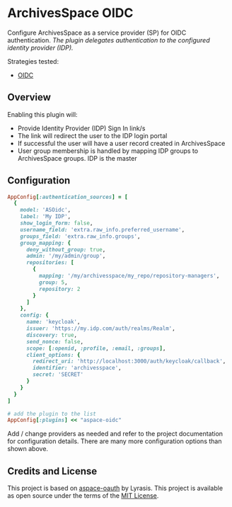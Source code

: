 # ArchivesSpace OIDC

Configure ArchivesSpace as a service provider (SP) for OIDC authentication.
*The plugin delegates authentication to the configured identity provider (IDP).*

Strategies tested:

- [OIDC](https://github.com/netsphere-labs/omniauth-openid-connect/)

## Overview

Enabling this plugin will:

- Provide Identity Provider (IDP) Sign In link/s
- The link will redirect the user to the IDP login portal
- If successful the user will have a user record created in ArchivesSpace
- User group membership is handled by mapping IDP groups to ArchivesSpace groups. IDP is the master

## Configuration

```ruby
AppConfig[:authentication_sources] = [
  {
    model: 'ASOidc',
    label: 'My IDP',
    show_login_form: false,
    username_field: 'extra.raw_info.preferred_username',
    groups_field: 'extra.raw_info.groups',
    group_mapping: {
      deny_without_group: true,
      admin: '/my/admin/group',
      repositories: [
        {
          mapping: '/my/archivesspace/my_repo/repository-managers',
          group: 5,
          repository: 2
        }
      ]
    },
    config: {
      name: 'keycloak',
      issuer: 'https://my.idp.com/auth/realms/Realm',
      discovery: true,
      send_nonce: false,
      scope: [:openid, :profile, :email, :groups],
      client_options: {
        redirect_uri: 'http://localhost:3000/auth/keycloak/callback',
        identifier: 'archivesspace',
        secret: 'SECRET'
      }
    }
  }
]

# add the plugin to the list
AppConfig[:plugins] << "aspace-oidc"
```

Add / change providers as needed and refer to the project documentation
for configuration details. There are many more configuration options than shown
above.

## Credits and License

This project is based on [aspace-oauth](https://github.com/lyrasis/aspace-oauth) by Lyrasis.
This project is available as open source under the terms of the [MIT License](http://opensource.org/licenses/MIT).
